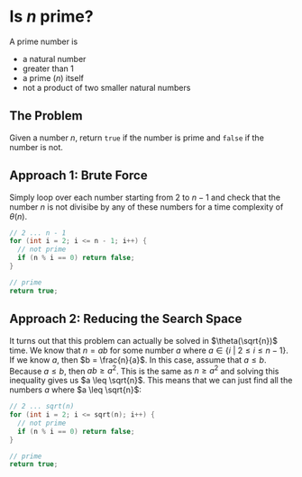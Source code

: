 # Is $n$ prime?

A prime number is

- a natural number
- greater than 1
- a prime ($n$) itself
- not a product of two smaller natural numbers

## The Problem

Given a number $n$, return `true` if the number is prime and `false` if the number is not.

## Approach 1: Brute Force

Simply loop over each number starting from $2$ to $n - 1$ and check that the number $n$ is not divisibe by any of these numbers for a time complexity of $\theta(n)$.

```cpp
// 2 ... n - 1
for (int i = 2; i <= n - 1; i++) {
  // not prime
  if (n % i == 0) return false;
}

// prime
return true;
```

## Approach 2: Reducing the Search Space

It turns out that this problem can actually be solved in $\theta(\sqrt{n})$ time. We know that $n = ab$ for some number $a$ where $a \in \{ i \ | \ 2 \leq i \leq n - 1 \}$. If we know $a$, then $b = \frac{n}{a}$. In this case, assume that $a \leq b$. Because $a \leq b$, then $ab \geq a^2$. This is the same as $n \geq a^2$ and solving this inequality gives us $a \leq \sqrt{n}$. This means that we can just find all the numbers $a$ where $a \leq \sqrt{n}$:

```cpp
// 2 ... sqrt(n)
for (int i = 2; i <= sqrt(n); i++) {
  // not prime
  if (n % i == 0) return false;
}

// prime
return true;
```
